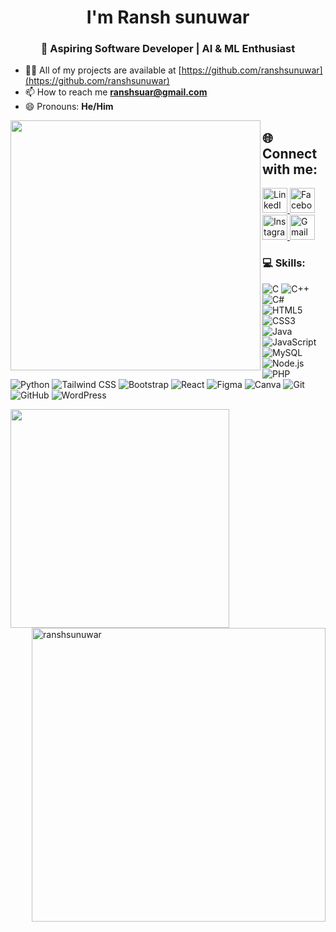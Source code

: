 <h1 align="center"> I'm Ransh sunuwar</h1>
<h3 align="center">🚀 Aspiring Software Developer  | AI & ML Enthusiast</h3>

- 👨‍💻 All of my projects are available at [https://github.com/ranshsunuwar](https://github.com/ranshsunuwar)
- 📫 How to reach me **ranshsuar@gmail.com**
- 😄 Pronouns: **He/Him**

<p><img align="left" width="400" src="https://raw.githubusercontent.com/ranshsunuwar/ranshsunuwar/main/assets/your_gif.gif" /></p>

  
<h2>🌐 Connect with me:</h2>

<p align="left">
  <a href="https://www.linkedin.com/in/ransh-sunuwar-852386315" target="_blank">
    <img src="https://cdn.jsdelivr.net/gh/devicons/devicon/icons/linkedin/linkedin-original.svg" alt="LinkedIn" width="40" height="40"/>
  </a>
  <a href="https://www.facebook.com/profile.php?id=100082867965555&mibextid=ZbWKwL" target="_blank">
    <img src="https://cdn.jsdelivr.net/gh/devicons/devicon/icons/facebook/facebook-original.svg" alt="Facebook" width="40" height="40"/>
  </a>
  <a href="https://www.instagram.com/ransh_sunuwar" target="_blank">
    <img src="https://cdn-icons-png.flaticon.com/512/174/174855.png" alt="Instagram" width="40" height="40"/>
  </a>
  <a href="mailto:ranshsuar@gmail.com" target="_blank">
    <img src="https://cdn-icons-png.flaticon.com/512/732/732200.png" alt="Gmail" width="40" height="40"/>
  </a>
</p>


<h3 align="left">💻 Skills:</h3>
<p align="left">
  <img src="https://img.shields.io/badge/-C-000000?logo=c&logoColor=A8BFFA&style=flat" alt="C" /> 
  <img src="https://img.shields.io/badge/-C++-000000?logo=c%2B%2B&logoColor=A8BFFA&style=flat" alt="C++" /> 
  <img src="https://img.shields.io/badge/-C%23-000000?logo=c-sharp&logoColor=A8BFFA&style=flat" alt="C#" /> 
  <img src="https://img.shields.io/badge/-HTML5-000000?logo=html5&logoColor=E34F26&style=flat" alt="HTML5" /> 
  <img src="https://img.shields.io/badge/-CSS3-000000?logo=css3&logoColor=1572B6&style=flat" alt="CSS3" /> 
  <img src="https://img.shields.io/badge/-Java-000000?logo=java&logoColor=F7DF1E&style=flat" alt="Java" /> 
  <img src="https://img.shields.io/badge/-JavaScript-000000?logo=javascript&logoColor=F7DF1E&style=flat" alt="JavaScript" /> 
  <img src="https://img.shields.io/badge/-MySQL-000000?logo=mysql&logoColor=4479A1&style=flat" alt="MySQL" /> 
  <img src="https://img.shields.io/badge/-Node.js-000000?logo=node.js&logoColor=339933&style=flat" alt="Node.js" /> 
  <img src="https://img.shields.io/badge/-PHP-000000?logo=php&logoColor=777BB4&style=flat" alt="PHP" /> 
  <img src="https://img.shields.io/badge/-Python-000000?logo=python&logoColor=3776AB&style=flat" alt="Python" /> 
  <img src="https://img.shields.io/badge/-Tailwind_CSS-000000?logo=tailwind-css&logoColor=38B2AC&style=flat" alt="Tailwind CSS" /> 
  <img src="https://img.shields.io/badge/-Bootstrap-000000?logo=bootstrap&logoColor=7952B3&style=flat" alt="Bootstrap" />
  <img src="https://img.shields.io/badge/-React-000000?logo=react&logoColor=61DAFB&style=flat" alt="React" />
  <img src="https://img.shields.io/badge/-Figma-000000?logo=figma&logoColor=F24E1E&style=flat" alt="Figma" />
  <img src="https://img.shields.io/badge/-Canva-000000?logo=canva&logoColor=00C4CC&style=flat" alt="Canva" />
  <img src="https://img.shields.io/badge/-Git-000000?logo=git&logoColor=F05032&style=flat" alt="Git" />
  <img src="https://img.shields.io/badge/-GitHub-000000?logo=github&logoColor=white&style=flat" alt="GitHub" />
  <img src="https://img.shields.io/badge/-WordPress-000000?logo=wordpress&logoColor=21759B&style=flat" alt="WordPress" />
</p>


<p><img align="left" width="350" src="https://github-readme-stats.vercel.app/api/top-langs?username=ranshsunuwar&show_icons=true&locale=en&layout=compact" /></p>

<p> <img align="right" width="470"src="https://github-readme-stats.vercel.app/api?username=ranshsunuwar&show_icons=true&locale=en" alt="ranshsunuwar" /></p>
